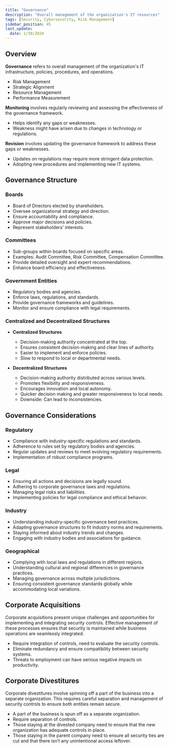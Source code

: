 ```yaml
---
title: "Governance"
description: "Overall management of the organization's IT resources"
tags: [Security, Cybersecurity, Risk Management]
sidebar_position: 45
last_update:
  date: 1/30/2024
---
```



## Overview 

**Governance** refers to overall management of the organization's IT infrastructure, policies, procedures, and operations.

- Risk Management 
- Strategic Alignment 
- Resource Management
- Performance Measurement

**Monitoring** involves regularly reviewing and assessing the effectiveness of the governance framework.

- Helps identify any gaps or weaknesses.
- Weakness might have arisen due to changes in technology or regulations.

**Revision** involves updating the governance framework to address these gaps or weaknesses.

- Updates on regulations may require more stringent data protection. 
- Adopting new procedures and implementing new IT systems.

## Governance Structure

### Boards

- Board of Directors elected by shareholders.
- Oversee organizational strategy and direction.
- Ensure accountability and compliance.
- Approve major decisions and policies.
- Represent stakeholders' interests.

### Committees

- Sub-groups within boards focused on specific areas.
- Examples: Audit Committee, Risk Committee, Compensation Committee.
- Provide detailed oversight and expert recommendations.
- Enhance board efficiency and effectiveness.

### Government Entities

- Regulatory bodies and agencies.
- Enforce laws, regulations, and standards.
- Provide governance frameworks and guidelines.
- Monitor and ensure compliance with legal requirements.

### Centralized and Decentralized Structures

- **Centralized Structures**
  - Decision-making authority concentrated at the top.
  - Ensures consistent decision-making and clear lines of authority.
  - Easier to implement and enforce policies.
  - Slow to respond to local or departmental needs.

- **Decentralized Structures**
  - Decision-making authority distributed across various levels.
  - Promotes flexibility and responsiveness.
  - Encourages innovation and local autonomy.
  - Quicker decision making and greater responsiveness to local needs. 
  - Downside: Can lead to inconsistencies.


## Governance Considerations 

### Regulatory 

- Compliance with industry-specific regulations and standards.
- Adherence to rules set by regulatory bodies and agencies.
- Regular updates and reviews to meet evolving regulatory requirements.
- Implementation of robust compliance programs.

### Legal 

- Ensuring all actions and decisions are legally sound.
- Adhering to corporate governance laws and regulations.
- Managing legal risks and liabilities.
- Implementing policies for legal compliance and ethical behavior.

### Industry 

- Understanding industry-specific governance best practices.
- Adapting governance structures to fit industry norms and requirements.
- Staying informed about industry trends and changes.
- Engaging with industry bodies and associations for guidance.

### Geographical 

- Complying with local laws and regulations in different regions.
- Understanding cultural and regional differences in governance practices.
- Managing governance across multiple jurisdictions.
- Ensuring consistent governance standards globally while accommodating local variations.

## Corporate Acquisitions

Corporate acquisitions present unique challenges and opportunities for implementing and integrating security controls. Effective management of these processes ensures that security is maintained while business operations are seamlessly integrated.

- Require integration of controls, need to evaluate the security controls.
- Eliminate redundancy and ensure compatibility between security systems.
- Threats to employment can have serious negative impacts on productivity.

## Corporate Divestitures

Corporate divestitures involve spinning off a part of the business into a separate organization. This requires careful separation and management of security controls to ensure both entities remain secure.

- A part of the business is spun off as a separate organization.
- Require separation of controls.
- Those staying at the divested company need to ensure that the new organization has adequate controls in place.
- Those staying in the parent company need to ensure all security ties are cut and that there isn’t any unintentional access leftover.